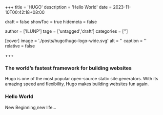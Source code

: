 +++
title = 'HUGO'
description = 'Hello World'
date = 2023-11-10T00:42:18+08:00

draft = false
showToc = true
hidemeta = false

author = ['ILUNP']
tage = ['untagged','draft']
categories = ['']

[cover]
    image = './posts/hugo/hugo-logo-wide.svg'
    alt = '<alt text>'
    caption = '<text>'
    relative = false

+++

### The world’s fastest framework for building websites
Hugo is one of the most popular open-source static site generators. With its amazing speed and flexibility, Hugo makes building websites fun again.

### Hello World
New Beginning,new life...